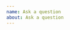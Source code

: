 ```yaml
---
name: Ask a question
about: Ask a question
---
```


<!--
NOTE: RStudio does not offer support for these rules. However, you may still ask
questions here or at RStudio Community: https://community.rstudio.com
-->
